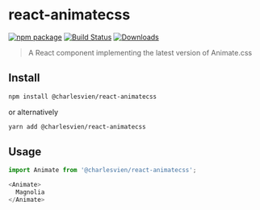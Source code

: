 # react-animatecss

[![npm package][npm-img]][npm-url]
[![Build Status][build-img]][build-url]
[![Downloads][downloads-img]][downloads-url]

> A React component implementing the latest version of Animate.css

## Install

```bash
npm install @charlesvien/react-animatecss
```
or alternatively
```bash
yarn add @charlesvien/react-animatecss
```

## Usage

```js
import Animate from '@charlesvien/react-animatecss';

<Animate>
  Magnolia
</Animate>
```

[npm-img]:https://img.shields.io/npm/v/@charlesvien/react-animatecss
[npm-url]:https://www.npmjs.com/package/@charlesvien/react-animatecss
[build-img]:https://github.com/charlesvien/react-animatecss/actions/workflows/release.yml/badge.svg
[build-url]:https://github.com/charlesvien/react-animatecss/actions/workflows/release.yml
[downloads-img]:https://img.shields.io/npm/dt/@charlesvien/react-animatecss
[downloads-url]:https://www.npmtrends.com/@charlesvien/react-animatecss